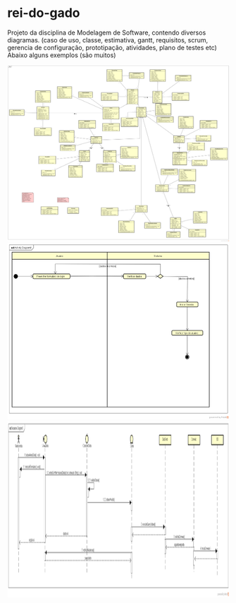 # rei-do-gado
Projeto da disciplina de Modelagem de Software, contendo diversos diagramas.
(caso de uso, classe, estimativa, gantt, requisitos, scrum, gerencia de configuração, prototipação, atividades, plano de testes etc)
Abaixo alguns exemplos (são muitos)

<img src="https://github.com/thiagomotax/rei-do-gado/blob/master/class.png" width="1400" height="400">
<img src="https://github.com/thiagomotax/rei-do-gado/blob/master/ativ.png" width="1400" height="400">
<img src="https://github.com/thiagomotax/rei-do-gado/blob/master/seq.png" width="1400" height="400">
